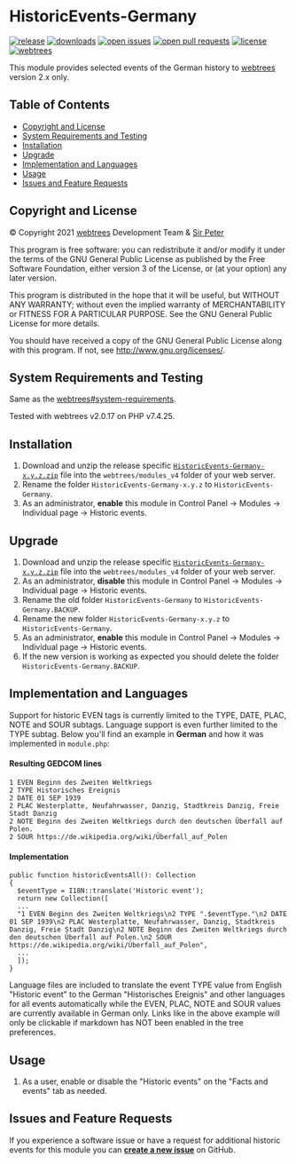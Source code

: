 # HistoricEvents-Germany

[![release](https://img.shields.io/github/v/release/reteP-riS/HistoricEvents-Germany)](https://github.com/reteP-riS/HistoricEvents-Germany/releases "release")
[![downloads](https://img.shields.io/github/downloads/reteP-riS/HistoricEvents-Germany/total.svg)](https://github.com/reteP-riS/HistoricEvents-Germany/releases "downloads")
[![open issues](https://img.shields.io/github/issues-raw/reteP-riS/HistoricEvents-Germany)](https://github.com/reteP-riS/HistoricEvents-Germany/issues?state=open "issues")
[![open pull requests](https://img.shields.io/github/issues-pr-raw/reteP-riS/HistoricEvents-Germany)](https://github.com/reteP-riS/HistoricEvents-Germany/pulls "pull requests")
[![license](https://img.shields.io/github/license/reteP-riS/HistoricEvents-Germany)](https://github.com/reteP-riS/HistoricEvents-Germany/blob/main/LICENSE.md "license")
[![webtrees](https://img.shields.io/static/v1?label=webtrees&message=v2.x&color=blue)](https://github.com/fisharebest/webtrees "webtrees")

This module provides selected events of the German history to [webtrees](https://github.com/fisharebest/webtrees) version 2.x only.

## Table of Contents

* [Copyright and License](#copyright-and-license)
* [System Requirements and Testing](#system-requirements-and-testing)
* [Installation](#installation)
* [Upgrade](#upgrade)
* [Implementation and Languages](#implementation-and-languages)
* [Usage](#usage)
* [Issues and Feature Requests](#issues-and-feature-requests)

## Copyright and License

© Copyright 2021 [webtrees](https://github.com/fisharebest/webtrees "webtrees") Development Team & [Sir Peter](https://github.com/reteP-riS/HistoricEvents-Germany "Sir Peter")

This program is free software: you can redistribute it and/or modify it under the terms of the GNU General Public License as published by the Free Software Foundation, either version 3 of the License, or (at your option) any later version.

This program is distributed in the hope that it will be useful, but WITHOUT ANY WARRANTY; without even the implied warranty of MERCHANTABILITY or FITNESS FOR A PARTICULAR PURPOSE. See the GNU General Public License for more details.

You should have received a copy of the GNU General Public License along with this program. If not, see <http://www.gnu.org/licenses/>.

## System Requirements and Testing

Same as the [webtrees#system-requirements](https://github.com/fisharebest/webtrees#system-requirements).

Tested with webtrees v2.0.17 on PHP v7.4.25.

## Installation

1. Download and unzip the release specific [`HistoricEvents-Germany-x.y.z.zip`](https://github.com/reteP-riS/HistoricEvents-Germany/releases "release") file into the `webtrees/modules_v4` folder of your web server.
2. Rename the folder `HistoricEvents-Germany-x.y.z` to `HistoricEvents-Germany`.
3. As an administrator, **enable** this module in Control Panel -> Modules -> Individual page -> Historic events.

## Upgrade

1. Download and unzip the release specific [`HistoricEvents-Germany-x.y.z.zip`](https://github.com/reteP-riS/HistoricEvents-Germany/releases "release") file into the `webtrees/modules_v4` folder of your web server.
2. As an administrator, **disable** this module in Control Panel -> Modules -> Individual page -> Historic events.
3. Rename the old folder `HistoricEvents-Germany` to `HistoricEvents-Germany.BACKUP`.
4. Rename the new folder `HistoricEvents-Germany-x.y.z` to `HistoricEvents-Germany`.
5. As an administrator, **enable** this module in Control Panel -> Modules -> Individual page -> Historic events.
6. If the new version is working as expected you should delete the folder `HistoricEvents-Germany.BACKUP`.

## Implementation and Languages

Support for historic EVEN tags is currently limited to the TYPE, DATE, PLAC, NOTE and SOUR subtags. Language support is even further limited to the TYPE subtag. Below you'll find an example in **German** and how it was implemented in `module.php`:

#### Resulting GEDCOM lines 
    1 EVEN Beginn des Zweiten Weltkriegs
    2 TYPE Historisches Ereignis
    2 DATE 01 SEP 1939
    2 PLAC Westerplatte, Neufahrwasser, Danzig, Stadtkreis Danzig, Freie Stadt Danzig
    2 NOTE Beginn des Zweiten Weltkriegs durch den deutschen Überfall auf Polen.
    2 SOUR https://de.wikipedia.org/wiki/Überfall_auf_Polen

#### Implementation

    public function historicEventsAll(): Collection
    {
      $eventType = I18N::translate('Historic event');
      return new Collection([
      ...
      "1 EVEN Beginn des Zweiten Weltkriegs\n2 TYPE ".$eventType."\n2 DATE 01 SEP 1939\n2 PLAC Westerplatte, Neufahrwasser, Danzig, Stadtkreis Danzig, Freie Stadt Danzig\n2 NOTE Beginn des Zweiten Weltkriegs durch den deutschen Überfall auf Polen.\n2 SOUR https://de.wikipedia.org/wiki/Überfall_auf_Polen",
      ...
      ]);
    }

Language files are included to translate the event TYPE value from English "Historic event" to the German "Historisches Ereignis" and other languages for all events automatically while the EVEN, PLAC, NOTE and SOUR values are currently available in German only. Links like in the above example will only be clickable if markdown has NOT been enabled in the tree preferences. 

## Usage

1. As a user, enable or disable the "Historic events" on the "Facts and events" tab as needed.

## Issues and Feature Requests

If you experience a software issue or have a request for additional historic events for this module you can [**create a new issue**](https://github.com/reteP-riS/HistoricEvents-Germany/issues?state=open "create new issue") on GitHub.
